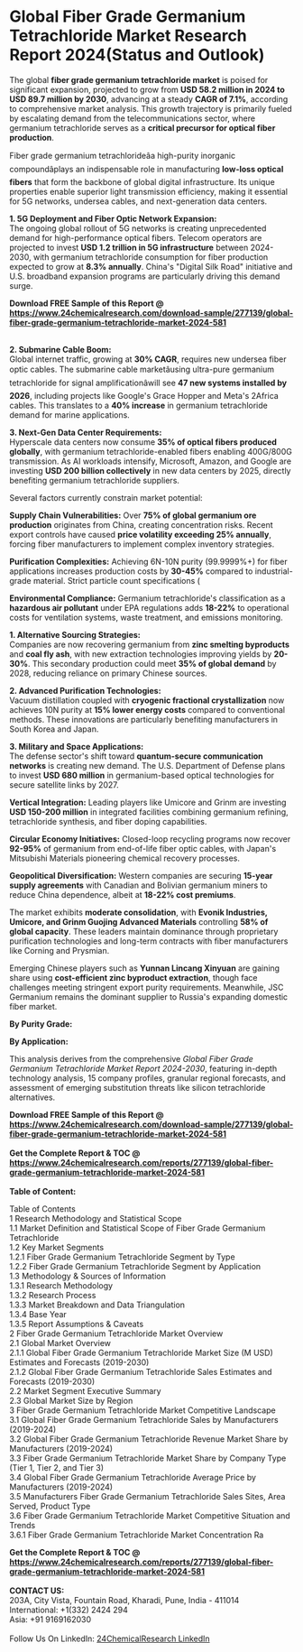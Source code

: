 <h1>Global Fiber Grade Germanium Tetrachloride Market Research Report 2024(Status and Outlook)</h1><p>The global <strong>fiber grade germanium tetrachloride market</strong> is poised for significant expansion, projected to grow from <strong>USD 58.2 million in 2024 to USD 89.7 million by 2030</strong>, advancing at a steady <strong>CAGR of 7.1%</strong>, according to comprehensive market analysis. This growth trajectory is primarily fueled by escalating demand from the telecommunications sector, where germanium tetrachloride serves as a <strong>critical precursor for optical fiber production</strong>.</p><p>Fiber grade germanium tetrachlorideâa high-purity inorganic compoundâplays an indispensable role in manufacturing <strong>low-loss optical fibers</strong> that form the backbone of global digital infrastructure. Its unique properties enable superior light transmission efficiency, making it essential for 5G networks, undersea cables, and next-generation data centers.</p><p><strong>1. 5G Deployment and Fiber Optic Network Expansion:</strong><br>
The ongoing global rollout of 5G networks is creating unprecedented demand for high-performance optical fibers. Telecom operators are projected to invest <strong>USD 1.2 trillion in 5G infrastructure</strong> between 2024-2030, with germanium tetrachloride consumption for fiber production expected to grow at <strong>8.3% annually</strong>. China's "Digital Silk Road" initiative and U.S. broadband expansion programs are particularly driving this demand surge.</p><div><b>Download FREE Sample of this Report @ 
            <a href="https://www.24chemicalresearch.com/download-sample/277139/global-fiber-grade-germanium-tetrachloride-market-2024-581">
            https://www.24chemicalresearch.com/download-sample/277139/global-fiber-grade-germanium-tetrachloride-market-2024-581</a></b></div><br><p><strong>2. Submarine Cable Boom:</strong><br>
Global internet traffic, growing at <strong>30% CAGR</strong>, requires new undersea fiber optic cables. The submarine cable marketâusing ultra-pure germanium tetrachloride for signal amplificationâwill see <strong>47 new systems installed by 2026</strong>, including projects like Google's Grace Hopper and Meta's 2Africa cables. This translates to a <strong>40% increase</strong> in germanium tetrachloride demand for marine applications.</p><p><strong>3. Next-Gen Data Center Requirements:</strong><br>
Hyperscale data centers now consume <strong>35% of optical fibers produced globally</strong>, with germanium tetrachloride-enabled fibers enabling 400G/800G transmission. As AI workloads intensify, Microsoft, Amazon, and Google are investing <strong>USD 200 billion collectively</strong> in new data centers by 2025, directly benefiting germanium tetrachloride suppliers.</p><p>Several factors currently constrain market potential:</p><p><strong>Supply Chain Vulnerabilities:</strong> Over <strong>75% of global germanium ore production</strong> originates from China, creating concentration risks. Recent export controls have caused <strong>price volatility exceeding 25% annually</strong>, forcing fiber manufacturers to implement complex inventory strategies.</p><p><strong>Purification Complexities:</strong> Achieving 6N-10N purity (99.9999%+) for fiber applications increases production costs by <strong>30-45%</strong> compared to industrial-grade material. Strict particle count specifications (
    </p><p><strong>Environmental Compliance:</strong> Germanium tetrachloride's classification as a <strong>hazardous air pollutant</strong> under EPA regulations adds <strong>18-22%</strong> to operational costs for ventilation systems, waste treatment, and emissions monitoring.</p><p><strong>1. Alternative Sourcing Strategies:</strong><br>
Companies are now recovering germanium from <strong>zinc smelting byproducts</strong> and <strong>coal fly ash</strong>, with new extraction technologies improving yields by <strong>20-30%</strong>. This secondary production could meet <strong>35% of global demand</strong> by 2028, reducing reliance on primary Chinese sources.</p><p><strong>2. Advanced Purification Technologies:</strong><br>
Vacuum distillation coupled with <strong>cryogenic fractional crystallization</strong> now achieves 10N purity at <strong>15% lower energy costs</strong> compared to conventional methods. These innovations are particularly benefiting manufacturers in South Korea and Japan.</p><p><strong>3. Military and Space Applications:</strong><br>
The defense sector's shift toward <strong>quantum-secure communication networks</strong> is creating new demand. The U.S. Department of Defense plans to invest <strong>USD 680 million</strong> in germanium-based optical technologies for secure satellite links by 2027.</p><p><strong>Vertical Integration:</strong> Leading players like Umicore and Grinm are investing <strong>USD 150-200 million</strong> in integrated facilities combining germanium refining, tetrachloride synthesis, and fiber doping capabilities.</p><p><strong>Circular Economy Initiatives:</strong> Closed-loop recycling programs now recover <strong>92-95%</strong> of germanium from end-of-life fiber optic cables, with Japan's Mitsubishi Materials pioneering chemical recovery processes.</p><p><strong>Geopolitical Diversification:</strong> Western companies are securing <strong>15-year supply agreements</strong> with Canadian and Bolivian germanium miners to reduce China dependence, albeit at <strong>18-22% cost premiums</strong>.</p><p>The market exhibits <strong>moderate consolidation</strong>, with <strong>Evonik Industries, Umicore, and Grinm Guojing Advanced Materials</strong> controlling <strong>58% of global capacity</strong>. These leaders maintain dominance through proprietary purification technologies and long-term contracts with fiber manufacturers like Corning and Prysmian.</p><p>Emerging Chinese players such as <strong>Yunnan Lincang Xinyuan</strong> are gaining share using <strong>cost-efficient zinc byproduct extraction</strong>, though face challenges meeting stringent export purity requirements. Meanwhile, JSC Germanium remains the dominant supplier to Russia's expanding domestic fiber market.</p><p><strong>By Purity Grade:</strong></p><p><strong>By Application:</strong></p><p>This analysis derives from the comprehensive <em>Global Fiber Grade Germanium Tetrachloride Market Report 2024-2030</em>, featuring in-depth technology analysis, 15 company profiles, granular regional forecasts, and assessment of emerging substitution threats like silicon tetrachloride alternatives.</p><div><b>Download FREE Sample of this Report @ 
            <a href="https://www.24chemicalresearch.com/download-sample/277139/global-fiber-grade-germanium-tetrachloride-market-2024-581">
            https://www.24chemicalresearch.com/download-sample/277139/global-fiber-grade-germanium-tetrachloride-market-2024-581</a></b></div><br><div><b>Get the Complete Report & TOC @ 
            <a href="https://www.24chemicalresearch.com/reports/277139/global-fiber-grade-germanium-tetrachloride-market-2024-581">
            https://www.24chemicalresearch.com/reports/277139/global-fiber-grade-germanium-tetrachloride-market-2024-581</a></b></div><br>
            <b>Table of Content:</b><p>Table of Contents<br />
1 Research Methodology and Statistical Scope<br />
1.1 Market Definition and Statistical Scope of Fiber Grade Germanium Tetrachloride<br />
1.2 Key Market Segments<br />
1.2.1 Fiber Grade Germanium Tetrachloride Segment by Type<br />
1.2.2 Fiber Grade Germanium Tetrachloride Segment by Application<br />
1.3 Methodology & Sources of Information<br />
1.3.1 Research Methodology<br />
1.3.2 Research Process<br />
1.3.3 Market Breakdown and Data Triangulation<br />
1.3.4 Base Year<br />
1.3.5 Report Assumptions & Caveats<br />
2 Fiber Grade Germanium Tetrachloride Market Overview<br />
2.1 Global Market Overview<br />
2.1.1 Global Fiber Grade Germanium Tetrachloride Market Size (M USD) Estimates and Forecasts (2019-2030)<br />
2.1.2 Global Fiber Grade Germanium Tetrachloride Sales Estimates and Forecasts (2019-2030)<br />
2.2 Market Segment Executive Summary<br />
2.3 Global Market Size by Region<br />
3 Fiber Grade Germanium Tetrachloride Market Competitive Landscape<br />
3.1 Global Fiber Grade Germanium Tetrachloride Sales by Manufacturers (2019-2024)<br />
3.2 Global Fiber Grade Germanium Tetrachloride Revenue Market Share by Manufacturers (2019-2024)<br />
3.3 Fiber Grade Germanium Tetrachloride Market Share by Company Type (Tier 1, Tier 2, and Tier 3)<br />
3.4 Global Fiber Grade Germanium Tetrachloride Average Price by Manufacturers (2019-2024)<br />
3.5 Manufacturers Fiber Grade Germanium Tetrachloride Sales Sites, Area Served, Product Type<br />
3.6 Fiber Grade Germanium Tetrachloride Market Competitive Situation and Trends<br />
3.6.1 Fiber Grade Germanium Tetrachloride Market Concentration Ra</p><div><b>Get the Complete Report & TOC @ 
            <a href="https://www.24chemicalresearch.com/reports/277139/global-fiber-grade-germanium-tetrachloride-market-2024-581">
            https://www.24chemicalresearch.com/reports/277139/global-fiber-grade-germanium-tetrachloride-market-2024-581</a></b></div><br><b>CONTACT US:</b><br>
            203A, City Vista, Fountain Road, Kharadi, Pune, India - 411014<br>
            International: +1(332) 2424 294<br>
            Asia: +91 9169162030 <br><br>
            Follow Us On LinkedIn: <a href="https://www.linkedin.com/company/24chemicalresearch/">24ChemicalResearch LinkedIn</a>